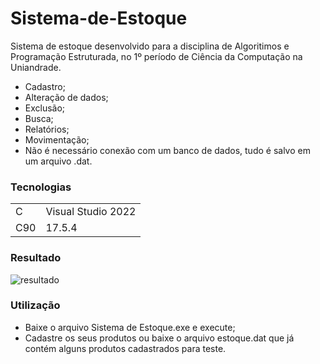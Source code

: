 <h1>Sistema-de-Estoque</h1>

Sistema de estoque desenvolvido para a disciplina de Algoritimos e Programação Estruturada, no 1º período de Ciência da Computação na Uniandrade.
- Cadastro;
- Alteração de dados;
- Exclusão;
- Busca;
- Relatórios;
- Movimentação;
- Não é necessário conexão com um banco de dados, tudo é salvo em um arquivo .dat.

<h3>Tecnologias</h3>
<table>
  <tr>
    <td>C</td>
    <td>Visual Studio 2022</td>
  </tr>
  <tr>
    <td>C90</td>
    <td>17.5.4</td>
  </tr>
</table>

<h3>Resultado</h3>

![resultado](https://github.com/ThiagoIanuch/Sistema-de-Estoque/assets/63036139/259d65d3-a6fd-467e-beab-1395dcabacbd)

<h3>Utilização</h3>

- Baixe o arquivo Sistema de Estoque.exe e execute;
- Cadastre os seus produtos ou baixe o arquivo estoque.dat que já contém alguns produtos cadastrados para teste.

